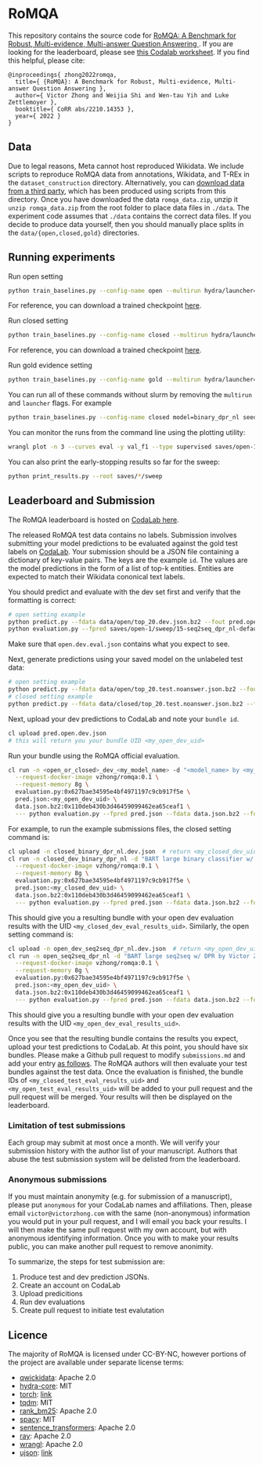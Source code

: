 # RoMQA

This repository contains the source code for [RoMQA: A Benchmark for Robust, Multi-evidence, Multi-answer Question Answering
](https://arxiv.org/abs/2210.14353).
If you are looking for the leaderboard, please see [this Codalab worksheet](https://worksheets.codalab.org/worksheets/0xc13c82ceb0414938b758a318dcc21dae).
If you find this helpful, please cite:

```
@inproceedings{ zhong2022romqa,
  title={ {RoMQA}: A Benchmark for Robust, Multi-evidence, Multi-answer Question Answering },
  author={ Victor Zhong and Weijia Shi and Wen-tau Yih and Luke Zettlemoyer },
  booktitle={ CoRR abs/2210.14353 },
  year={ 2022 }
}
```


## Data

Due to legal reasons, Meta cannot host reproduced Wikidata.
We include scripts to reproduce RoMQA data from annotations, Wikidata, and T-REx in the `dataset_construction` directory.
Alternatively, you can [download data from a third party](https://drive.r2llab.com/r2l-public/RoMQA), which has been produced using scripts from this directory.
Once you have downloaded the data `romqa_data.zip`, unzip it `unzip romqa_data.zip` from the root folder to place data files in `./data`.
The experiment code assumes that `./data` contains the correct data files.
If you decide to produce data yourself, then you should manually place splits in the `data/{open,closed,gold}` directories.


## Running experiments

Run open setting
```bash
python train_baselines.py --config-name open --multirun hydra/launcher=slurm hydra.launcher.partition=<partition> model=seq2seq_nl,seq2seq_dpr_nl hydra.launcher.constraint=volta32gb seed=1,2,3,4,5 project=open-1
```
For reference, you can download a trained checkpoint [here](https://s3.us-west-1.wasabisys.com/vzhong-public/RoMQA/checkpoints/seq2seq_dpr_nl.zip).

Run closed setting
```bash
python train_baselines.py --config-name closed --multirun hydra/launcher=slurm hydra.launcher.partition=<partition> model=binary_nl,binary_dpr_nl hydra.launcher.constraint=volta32gb seed=1,2,3,4,5 project=closed-1
```
For reference, you can download a trained checkpoint [here](https://s3.us-west-1.wasabisys.com/vzhong-public/RoMQA/checkpoints/binary_dpr_nl.zip).

Run gold evidence setting
```bash
python train_baselines.py --config-name gold --multirun hydra/launcher=slurm hydra.launcher.partition=<partition> model=binary_gold_sent_nl hydra.launcher.constraint=volta32gb seed=1,2,3,4,5 project=gold-1
```

You can run all of these commands without slurm by removing the `multirun` and `launcher` flags.
For example
```bash
python train_baselines.py --config-name closed model=binary_dpr_nl seed=1 project=local-closed-1
```

You can monitor the runs from the command line using the plotting utility:

```bash
wrangl plot -n 3 --curves eval -y val_f1 --type supervised saves/open-1/sweep/*-seq2seq-default*
```

You can also print the early-stopping results so far for the sweep:

```bash
python print_results.py --root saves/*/sweep
```

## Leaderboard and Submission

The RoMQA leaderboard is hosted on [CodaLab here](https://worksheets.codalab.org/worksheets/0xc13c82ceb0414938b758a318dcc21dae).

The released RoMQA test data contains no labels.
Submission involves submitting your model predictions to be evaluated against the gold test labels on [CodaLab](https://worksheets.codalab.org).
Your submission should be a JSON file containing a dictionary of key-value pairs.
The keys are the example `id`.
The values are the model predictions in the form of a list of top-k entities.
Entities are expected to match their Wikidata cononical text labels.

You should predict and evaluate with the dev set first and verify that the formatting is correct:

```bash
# open setting example
python predict.py --fdata data/open/top_20.dev.json.bz2 --fout pred.open.dev.json saves/open-1/sweep/15-seq2seq_dpr_nl-default/
python evaluation.py --fpred saves/open-1/sweep/15-seq2seq_dpr_nl-default/pred.open.dev.json --fdata data/gold/dev.json.bz2 --fout open.dev.eval.json
```

Make sure that `open.dev.eval.json` contains what you expect to see.

Next, generate predictions using your saved model on the unlabeled test data:

```bash
# open setting example
python predict.py --fdata data/open/top_20.test.noanswer.json.bz2 --fout pred.open.test.json saves/open-1/sweep/15-seq2seq_dpr_nl-default/
# closed setting example
python predict.py --fdata data/closed/top_20.test.noanswer.json.bz2 --fout pred.closed.test.json saves/closed-1/sweep/15-binary_dpr_nl-default/
```

Next, upload your dev predictions to CodaLab and note your `bundle id`.

```bash
cl upload pred.open.dev.json
# this will return you your bundle UID <my_open_dev_uid>
```

Run your bundle using the RoMQA official evaluation.

```bash
cl run -n <open_or_closed>_dev_<my_model_name> -d "<model_name> by <my_name> at <my_affiliation>" \
  --request-docker-image vzhong/romqa:0.1 \
  --request-memory 8g \
  evaluation.py:0x627bae34595e4bf4971197c9cb917f5e \
  pred.json:<my_open_dev_uid> \
  data.json.bz2:0x110deb430b3d46459099462ea65ceaf1 \
  --- python evaluation.py --fpred pred.json --fdata data.json.bz2 --fout results.json
```

For example, to run the example submissions files, the closed setting command is:

```bash
cl upload -n closed_binary_dpr_nl.dev.json  # return <my_closed_dev_uid>
cl run -n closed_dev_binary_dpr_nl -d "BART large binary classifier w/ DPR by Victor Zhong at University of Washington" \
  --request-docker-image vzhong/romqa:0.1 \
  --request-memory 8g \
  evaluation.py:0x627bae34595e4bf4971197c9cb917f5e \
  pred.json:<my_closed_dev_uid> \
  data.json.bz2:0x110deb430b3d46459099462ea65ceaf1 \
  --- python evaluation.py --fpred pred.json --fdata data.json.bz2 --fout results.json
```

This should give you a resulting bundle with your open dev evaluation results with the UID
`<my_closed_dev_eval_results_uid>`.
Similarly, the open setting command is:

```bash
cl upload -n open_dev_seq2seq_dpr_nl.dev.json  # return <my_open_dev_uid>
cl run -n open_seq2seq_dpr_nl -d "BART large seq2seq w/ DPR by Victor Zhong at University of Washington" \
  --request-docker-image vzhong/romqa:0.1 \
  --request-memory 8g \
  evaluation.py:0x627bae34595e4bf4971197c9cb917f5e \
  pred.json:<my_open_dev_uid> \
  data.json.bz2:0x110deb430b3d46459099462ea65ceaf1 \
  --- python evaluation.py --fpred pred.json --fdata data.json.bz2 --fout results.json
```

This should give you a resulting bundle with your open dev evaluation results with the UID
`<my_open_dev_eval_results_uid>`.

Once you see that the resulting bundle contains the results you expect, upload your test predictions to CodaLab.
At this point, you should have six bundles.
Please make a Github pull request to modify `submissions.md` and add your entry [as follows](https://github.com/facebookresearch/romqa/pull/2).
The RoMQA authors will then evaluate your test bundles against the test data.
Once the evaluation is finished, the bundle IDs of `<my_closed_test_eval_results_uid>` and `<my_open_test_eval_results_uid>` will be added to your pull request and the pull request will be merged.
Your results will then be displayed on the leaderboard.


### Limitation of test submissions

Each group may submit at most once a month.
We will verify your submission history with the author list of your manuscript.
Authors that abuse the test submission system will be delisted from the leaderboard.


### Anonymous submissions

If you must maintain anonymity (e.g. for submission of a manuscript), please put `anonymous` for your CodaLab names and affiliations.
Then, please email `victor@victorzhong.com` with the same (non-anonymous) information you would put in your pull request, and I will email you back your results.
I will then make the same pull request with my own account, but with anonymous identifying information.
Once you with to make your results public, you can make another pull request to remove anonimity.


To summarize, the steps for test submission are:
1. Produce test and dev prediction JSONs.
2. Create an account on CodaLab
3. Upload predicitions
4. Run dev evaluations
5. Create pull request to initiate test evalutation


## Licence
The majority of RoMQA is licensed under CC-BY-NC, however portions of the project are available under separate license terms:

- [qwickidata](https://github.com/kensho-technologies/qwikidata): Apache 2.0
- [hydra-core](https://github.com/facebookresearch/hydra): MIT
- [torch](https://github.com/pytorch/pytorch): [link](https://github.com/pytorch/pytorch/blob/master/LICENSE)
- [tqdm](https://github.com/tqdm/tqdm): MIT
- [rank_bm25](https://github.com/dorianbrown/rank_bm25): Apache 2.0
- [spacy](https://github.com/explosion/spaCy): MIT
- [sentence_transformers](https://github.com/UKPLab/sentence-transformers): Apache 2.0
- [ray](https://github.com/ray-project/ray): Apache 2.0
- [wrangl](https://github.com/vzhong/wrangl): Apache 2.0
- [ujson](https://github.com/ultrajson/ultrajson): [link](https://github.com/ultrajson/ultrajson/blob/main/LICENSE.txt)
